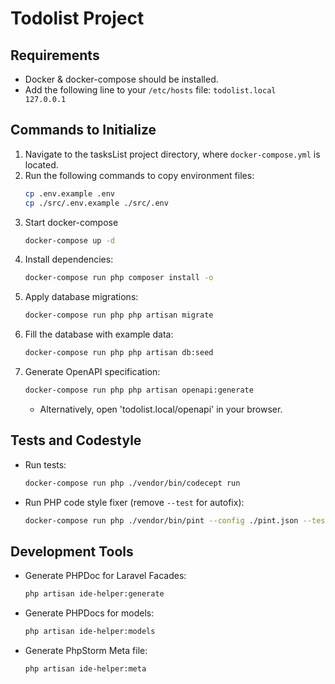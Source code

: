 # Todolist Project

## Requirements
- Docker & docker-compose should be installed.
- Add the following line to your `/etc/hosts` file: `todolist.local    127.0.0.1`

## Commands to Initialize
1. Navigate to the tasksList project directory, where `docker-compose.yml` is located.
2. Run the following commands to copy environment files:
   ```bash
   cp .env.example .env
   cp ./src/.env.example ./src/.env
   ```
3. Start docker-compose
   ```bash
   docker-compose up -d
   ```
4. Install dependencies:
   ```bash
   docker-compose run php composer install -o
   ```
5. Apply database migrations:
   ```bash
   docker-compose run php php artisan migrate
   ```
6. Fill the database with example data:
   ```bash
   docker-compose run php php artisan db:seed
   ```
7. Generate OpenAPI specification:
   ```bash
   docker-compose run php php artisan openapi:generate
   ```
    - Alternatively, open 'todolist.local/openapi' in your browser.

## Tests and Codestyle
- Run tests:
  ```bash
  docker-compose run php ./vendor/bin/codecept run
  ```
- Run PHP code style fixer (remove `--test` for autofix):
  ```bash
  docker-compose run php ./vendor/bin/pint --config ./pint.json --test
  ```

## Development Tools
- Generate PHPDoc for Laravel Facades:
  ```bash
  php artisan ide-helper:generate
  ```
- Generate PHPDocs for models:
  ```bash
  php artisan ide-helper:models
  ```
- Generate PhpStorm Meta file:
  ```bash
  php artisan ide-helper:meta
  ```